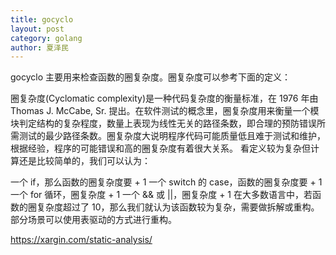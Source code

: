 ```yaml
---
title: gocyclo
layout: post
category: golang
author: 夏泽民
---
```

gocyclo 主要用来检查函数的圈复杂度。圈复杂度可以参考下面的定义：

圈复杂度(Cyclomatic complexity)是一种代码复杂度的衡量标准，在 1976 年由 Thomas J. McCabe, Sr. 提出。在软件测试的概念里，圈复杂度用来衡量一个模块判定结构的复杂程度，数量上表现为线性无关的路径条数，即合理的预防错误所需测试的最少路径条数。圈复杂度大说明程序代码可能质量低且难于测试和维护，根据经验，程序的可能错误和高的圈复杂度有着很大关系。
看定义较为复杂但计算还是比较简单的，我们可以认为：

一个 if，那么函数的圈复杂度要 + 1
一个 switch 的 case，函数的圈复杂度要 + 1
一个 for 循环，圈复杂度 + 1
一个 && 或 ||，圈复杂度 + 1
在大多数语言中，若函数的圈复杂度超过了 10，那么我们就认为该函数较为复杂，需要做拆解或重构。部分场景可以使用表驱动的方式进行重构。
<!-- more -->
https://xargin.com/static-analysis/


